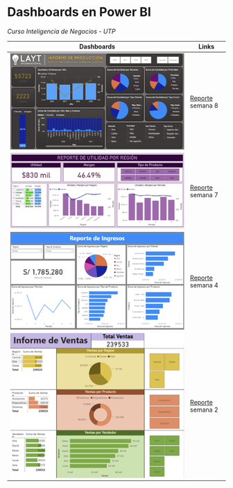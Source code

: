 # Dashboards en Power BI

*Curso Inteligencia de Negocios - UTP*


|   Dashboards    | Links |
|-----------------| ------|
|  ![Dashboard](semana-08-09/imagenes/dashboard.png)   | [Reporte](semana-08-09) semana 8 |
|  ![Dashboard](semana-06-07/imagenes/dashboard.png)   | [Reporte](semana-06-07) semana 7 |
|  ![Dashboard](semana-03-04/imagenes/dashboard.png)   | [Reporte](semana-03-04) semana 4 |
|  ![Dashboard](semana-01-02/imagenes/dashboard.png)   | [Reporte](semana-01-02) semana 2 |
